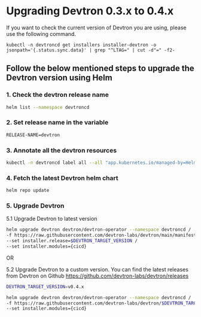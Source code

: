 # Upgrading Devtron 0.3.x to 0.4.x

If you want to check the current version of Devtron you are using, please use the following command.

```
kubectl -n devtroncd get installers installer-devtron -o jsonpath='{.status.sync.data}' | grep "^LTAG=" | cut -d"=" -f2-
```

## Follow the below mentioned steps to upgrade the Devtron version using Helm

### 1. Check the devtron release name
```bash
helm list --namespace devtroncd
```

### 2. Set release name in the variable
```bash
RELEASE-NAME=devtron
```

### 3. Annotate all the devtron resources

```bash
kubectl -n devtroncd label all --all "app.kubernetes.io/managed-by=Helm" && kubectl -n devtroncd annotate all --all "meta.helm.sh/release-name=$RELEASE_NAME" "meta.helm.sh/release-namespace=devtroncd"
```

### 4. Fetch the latest Devtron helm chart

```bash
helm repo update
```

### 5. Upgrade Devtron 

5.1 Upgrade Devtron to latest version

```bash
helm upgrade devtron devtron/devtron-operator --namespace devtroncd /
-f https://raw.githubusercontent.com/devtron-labs/devtron/main/manifests/devtron-bom.yaml /
--set installer.release=$DEVTRON_TARGET_VERSION /
--set installer.modules={cicd}
```
OR

5.2 Upgrade Devtron to a custom version. You can find the latest releases from Devtron on Github https://github.com/devtron-labs/devtron/releases

```bash
DEVTRON_TARGET_VERSION=v0.4.x

helm upgrade devtron devtron/devtron-operator --namespace devtroncd /
-f https://raw.githubusercontent.com/devtron-labs/devtron/$DEVTRON_TARGET_VERSION/manifests/devtron-bom.yaml /
--set installer.modules={cicd}
```
